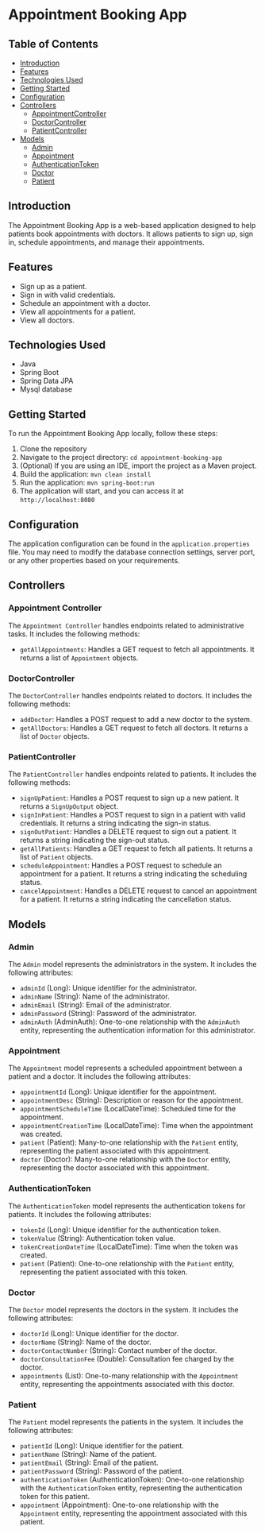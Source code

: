 # Appointment Booking App


## Table of Contents
- [Introduction](#introduction)
- [Features](#features)
- [Technologies Used](#technologies-used)
- [Getting Started](#getting-started)
- [Configuration](#configuration)
- [Controllers](#controllers)
  - [AppointmentController](#appointmentcontroller)
  - [DoctorController](#doctorcontroller)
  - [PatientController](#patientcontroller)
- [Models](#models)
  - [Admin](#admin)
  - [Appointment](#appointment)
  - [AuthenticationToken](#authenticationtoken)
  - [Doctor](#doctor)
  - [Patient](#patient)

## Introduction

The Appointment Booking App is a web-based application designed to help patients book appointments with doctors. It allows patients to sign up, sign in, schedule appointments, and manage their appointments.

## Features

- Sign up as a patient.
- Sign in with valid credentials.
- Schedule an appointment with a doctor.
- View all appointments for a patient.
- View all doctors.

## Technologies Used

- Java
- Spring Boot
- Spring Data JPA
- Mysql database

## Getting Started

To run the Appointment Booking App locally, follow these steps:

1. Clone the repository
2. Navigate to the project directory: `cd appointment-booking-app`
3. (Optional) If you are using an IDE, import the project as a Maven project.
4. Build the application: `mvn clean install`
5. Run the application: `mvn spring-boot:run`
6. The application will start, and you can access it at `http://localhost:8080`

## Configuration

The application configuration can be found in the `application.properties` file. You may need to modify the database connection settings, server port, or any other properties based on your requirements.

## Controllers

### Appointment Controller

The `Appointment Controller` handles endpoints related to administrative tasks. It includes the following methods:

- `getAllAppointments`: Handles a GET request to fetch all appointments. It returns a list of `Appointment` objects.

### DoctorController

The `DoctorController` handles endpoints related to doctors. It includes the following methods:

- `addDoctor`: Handles a POST request to add a new doctor to the system.
- `getAllDoctors`: Handles a GET request to fetch all doctors. It returns a list of `Doctor` objects.

### PatientController

The `PatientController` handles endpoints related to patients. It includes the following methods:

- `signUpPatient`: Handles a POST request to sign up a new patient. It returns a `SignUpOutput` object.
- `signInPatient`: Handles a POST request to sign in a patient with valid credentials. It returns a string indicating the sign-in status.
- `signOutPatient`: Handles a DELETE request to sign out a patient. It returns a string indicating the sign-out status.
- `getAllPatients`: Handles a GET request to fetch all patients. It returns a list of `Patient` objects.
- `scheduleAppointment`: Handles a POST request to schedule an appointment for a patient. It returns a string indicating the scheduling status.
- `cancelAppointment`: Handles a DELETE request to cancel an appointment for a patient. It returns a string indicating the cancellation status.

## Models

### Admin

The `Admin` model represents the administrators in the system. It includes the following attributes:

- `adminId` (Long): Unique identifier for the administrator.
- `adminName` (String): Name of the administrator.
- `adminEmail` (String): Email of the administrator.
- `adminPassword` (String): Password of the administrator.
- `adminAuth` (AdminAuth): One-to-one relationship with the `AdminAuth` entity, representing the authentication information for this administrator.

### Appointment

The `Appointment` model represents a scheduled appointment between a patient and a doctor. It includes the following attributes:

- `appointmentId` (Long): Unique identifier for the appointment.
- `appointmentDesc` (String): Description or reason for the appointment.
- `appointmentScheduleTime` (LocalDateTime): Scheduled time for the appointment.
- `appointmentCreationTime` (LocalDateTime): Time when the appointment was created.
- `patient` (Patient): Many-to-one relationship with the `Patient` entity, representing the patient associated with this appointment.
- `doctor` (Doctor): Many-to-one relationship with the `Doctor` entity, representing the doctor associated with this appointment.

### AuthenticationToken

The `AuthenticationToken` model represents the authentication tokens for patients. It includes the following attributes:

- `tokenId` (Long): Unique identifier for the authentication token.
- `tokenValue` (String): Authentication token value.
- `tokenCreationDateTime` (LocalDateTime): Time when the token was created.
- `patient` (Patient): One-to-one relationship with the `Patient` entity, representing the patient associated with this token.

### Doctor

The `Doctor` model represents the doctors in the system. It includes the following attributes:

- `doctorId` (Long): Unique identifier for the doctor.
- `doctorName` (String): Name of the doctor.
- `doctorContactNumber` (String): Contact number of the doctor.
- `doctorConsultationFee` (Double): Consultation fee charged by the doctor.
- `appointments` (List<Appointment>): One-to-many relationship with the `Appointment` entity, representing the appointments associated with this doctor.

### Patient

The `Patient` model represents the patients in the system. It includes the following attributes:

- `patientId` (Long): Unique identifier for the patient.
- `patientName` (String): Name of the patient.
- `patientEmail` (String): Email of the patient.
- `patientPassword` (String): Password of the patient.
- `authenticationToken` (AuthenticationToken): One-to-one relationship with the `AuthenticationToken` entity, representing the authentication token for this patient.
- `appointment` (Appointment): One-to-one relationship with the `Appointment` entity, representing the appointment associated with this patient.
